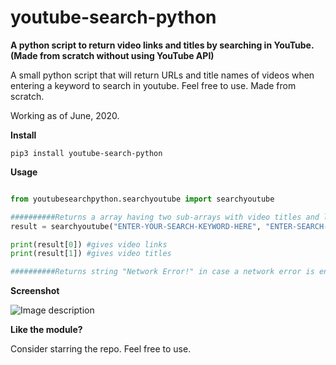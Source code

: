 # youtube-search-python


**A python script to return video links and titles by searching in YouTube. (Made from scratch without using YouTube API)**


A small python script that will return URLs and title names of videos when entering a keyword to search in youtube.
Feel free to use. 
Made from scratch.


Working as of June, 2020.


**Install**


```pip3 install youtube-search-python```


**Usage**


```python

from youtubesearchpython.searchyoutube import searchyoutube

##########Returns a array having two sub-arrays with video titles and links##########
result = searchyoutube("ENTER-YOUR-SEARCH-KEYWORD-HERE", "ENTER-SEARCH-OFFSET-HERE (default is 1)")

print(result[0]) #gives video links
print(result[1]) #gives video titles

##########Returns string "Network Error!" in case a network error is encountered##########

```


**Screenshot**


![Image description](https://github.com/HiteshKumarSaini/youtube-search-python/blob/master/youtube-search-python.PNG)


**Like the module?**


Consider starring the repo. Feel free to use.
